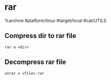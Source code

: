 # rar

%archive
#platform/linux #target/local #cat/UTILS 

## Compress dir to rar file
```
rar a <dir>
```

## Decompress rar file
```
unrar x <file>.rar
```
